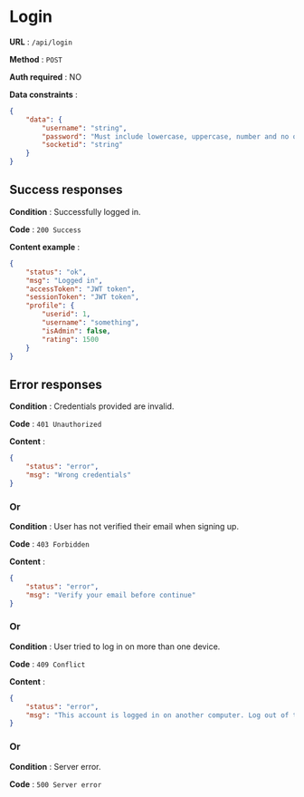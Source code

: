 # Login
**URL** : `/api/login`

**Method** : `POST`

**Auth required** : NO

**Data constraints** :
```json
{
    "data": {
        "username": "string",
        "password": "Must include lowercase, uppercase, number and no other symbol. Min length 8",
        "socketid": "string"
    }
}
```

## Success responses
**Condition** :  Successfully logged in.

**Code** : `200 Success`

**Content example** :
```json
{
    "status": "ok",
    "msg": "Logged in",
    "accessToken": "JWT token",
    "sessionToken": "JWT token",
    "profile": {
        "userid": 1,
        "username": "something",
        "isAdmin": false,
        "rating": 1500
    }
}
```

## Error responses
**Condition** :  Credentials provided are invalid.

**Code** : `401 Unauthorized`

**Content** :
```json
{
    "status": "error",
    "msg": "Wrong credentials"
}
```

### Or

**Condition** :  User has not verified their email when signing up.

**Code** : `403 Forbidden`

**Content** :
```json
{
    "status": "error",
    "msg": "Verify your email before continue"
}
```

### Or

**Condition** :  User tried to log in on more than one device.

**Code** : `409 Conflict`

**Content** :
```json
{
    "status": "error",
    "msg": "This account is logged in on another computer. Log out of the existing session then proceed to log in again"
}
```

### Or

**Condition** : Server error.

**Code** : `500 Server error`
